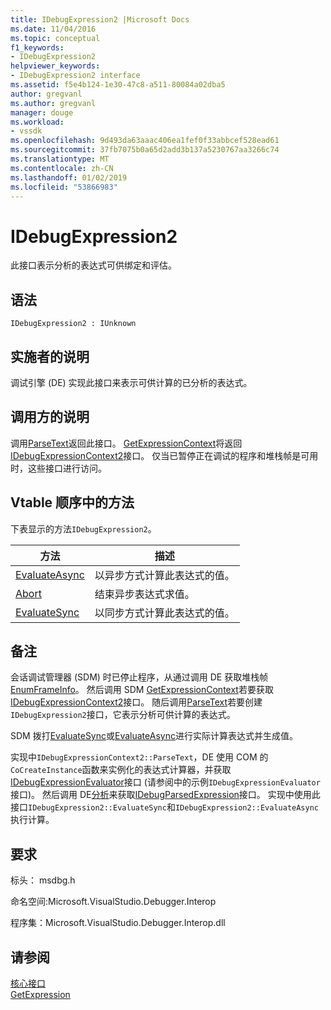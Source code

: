 ```yaml
---
title: IDebugExpression2 |Microsoft Docs
ms.date: 11/04/2016
ms.topic: conceptual
f1_keywords:
- IDebugExpression2
helpviewer_keywords:
- IDebugExpression2 interface
ms.assetid: f5e4b124-1e30-47c8-a511-80084a02dba5
author: gregvanl
ms.author: gregvanl
manager: douge
ms.workload:
- vssdk
ms.openlocfilehash: 9d493da63aaac406ea1fef0f33abbcef528ead61
ms.sourcegitcommit: 37fb7075b0a65d2add3b137a5230767aa3266c74
ms.translationtype: MT
ms.contentlocale: zh-CN
ms.lasthandoff: 01/02/2019
ms.locfileid: "53866983"
---
```

# <a name="idebugexpression2"></a>IDebugExpression2
此接口表示分析的表达式可供绑定和评估。  
  
## <a name="syntax"></a>语法  
  
```  
IDebugExpression2 : IUnknown  
```  
  
## <a name="notes-for-implementers"></a>实施者的说明  
 调试引擎 (DE) 实现此接口来表示可供计算的已分析的表达式。  
  
## <a name="notes-for-callers"></a>调用方的说明  
 调用[ParseText](../../../extensibility/debugger/reference/idebugexpressioncontext2-parsetext.md)返回此接口。 [GetExpressionContext](../../../extensibility/debugger/reference/idebugstackframe2-getexpressioncontext.md)将返回[IDebugExpressionContext2](../../../extensibility/debugger/reference/idebugexpressioncontext2.md)接口。 仅当已暂停正在调试的程序和堆栈帧是可用时，这些接口进行访问。  
  
## <a name="methods-in-vtable-order"></a>Vtable 顺序中的方法  
 下表显示的方法`IDebugExpression2`。  
  
|方法|描述|  
|------------|-----------------|  
|[EvaluateAsync](../../../extensibility/debugger/reference/idebugexpression2-evaluateasync.md)|以异步方式计算此表达式的值。|  
|[Abort](../../../extensibility/debugger/reference/idebugexpression2-abort.md)|结束异步表达式求值。|  
|[EvaluateSync](../../../extensibility/debugger/reference/idebugexpression2-evaluatesync.md)|以同步方式计算此表达式的值。|  
  
## <a name="remarks"></a>备注  
 会话调试管理器 (SDM) 时已停止程序，从通过调用 DE 获取堆栈帧[EnumFrameInfo](../../../extensibility/debugger/reference/idebugthread2-enumframeinfo.md)。 然后调用 SDM [GetExpressionContext](../../../extensibility/debugger/reference/idebugstackframe2-getexpressioncontext.md)若要获取[IDebugExpressionContext2](../../../extensibility/debugger/reference/idebugexpressioncontext2.md)接口。 随后调用[ParseText](../../../extensibility/debugger/reference/idebugexpressioncontext2-parsetext.md)若要创建`IDebugExpression2`接口，它表示分析可供计算的表达式。  
  
 SDM 拨打[EvaluateSync](../../../extensibility/debugger/reference/idebugexpression2-evaluatesync.md)或[EvaluateAsync](../../../extensibility/debugger/reference/idebugexpression2-evaluateasync.md)进行实际计算表达式并生成值。  
  
 实现中`IDebugExpressionContext2::ParseText`，DE 使用 COM 的`CoCreateInstance`函数来实例化的表达式计算器，并获取[IDebugExpressionEvaluator](../../../extensibility/debugger/reference/idebugexpressionevaluator.md)接口 (请参阅中的示例`IDebugExpressionEvaluator`接口)。 然后调用 DE[分析](../../../extensibility/debugger/reference/idebugexpressionevaluator-parse.md)来获取[IDebugParsedExpression](../../../extensibility/debugger/reference/idebugparsedexpression.md)接口。 实现中使用此接口`IDebugExpression2::EvaluateSync`和`IDebugExpression2::EvaluateAsync`执行计算。  
  
## <a name="requirements"></a>要求  
 标头： msdbg.h  
  
 命名空间:Microsoft.VisualStudio.Debugger.Interop  
  
 程序集：Microsoft.VisualStudio.Debugger.Interop.dll  
  
## <a name="see-also"></a>请参阅  
 [核心接口](../../../extensibility/debugger/reference/core-interfaces.md)   
 [GetExpression](../../../extensibility/debugger/reference/idebugexpressionevaluationcompleteevent2-getexpression.md)
